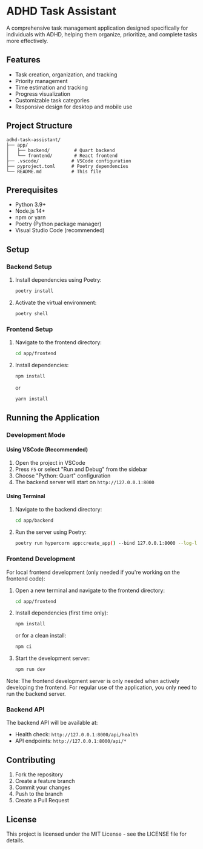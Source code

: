 # ADHD Task Assistant

A comprehensive task management application designed specifically for individuals with ADHD, helping them organize, prioritize, and complete tasks more effectively.

## Features

- Task creation, organization, and tracking
- Priority management
- Time estimation and tracking
- Progress visualization
- Customizable task categories
- Responsive design for desktop and mobile use

## Project Structure

```
adhd-task-assistant/
├── app/
│   ├── backend/         # Quart backend
│   └── frontend/        # React frontend
├── .vscode/            # VSCode configuration
├── pyproject.toml      # Poetry dependencies
└── README.md           # This file
```

## Prerequisites

- Python 3.9+
- Node.js 14+
- npm or yarn
- Poetry (Python package manager)
- Visual Studio Code (recommended)

## Setup

### Backend Setup

1. Install dependencies using Poetry:

   ```bash
   poetry install
   ```

2. Activate the virtual environment:
   ```bash
   poetry shell
   ```

### Frontend Setup

1. Navigate to the frontend directory:

   ```bash
   cd app/frontend
   ```

2. Install dependencies:
   ```bash
   npm install
   ```
   or
   ```bash
   yarn install
   ```

## Running the Application

### Development Mode

#### Using VSCode (Recommended)

1. Open the project in VSCode
2. Press `F5` or select "Run and Debug" from the sidebar
3. Choose "Python: Quart" configuration
4. The backend server will start on `http://127.0.0.1:8000`

#### Using Terminal

1. Navigate to the backend directory:

   ```bash
   cd app/backend
   ```

2. Run the server using Poetry:
   ```bash
   poetry run hypercorn app:create_app() --bind 127.0.0.1:8000 --log-level debug
   ```

### Frontend Development

For local frontend development (only needed if you're working on the frontend code):

1. Open a new terminal and navigate to the frontend directory:

   ```bash
   cd app/frontend
   ```

2. Install dependencies (first time only):

   ```bash
   npm install
   ```

   or for a clean install:

   ```bash
   npm ci
   ```

3. Start the development server:
   ```bash
   npm run dev
   ```

Note: The frontend development server is only needed when actively developing the frontend. For regular use of the application, you only need to run the backend server.

### Backend API

The backend API will be available at:

- Health check: `http://127.0.0.1:8000/api/health`
- API endpoints: `http://127.0.0.1:8000/api/*`

## Contributing

1. Fork the repository
2. Create a feature branch
3. Commit your changes
4. Push to the branch
5. Create a Pull Request

## License

This project is licensed under the MIT License - see the LICENSE file for details.
